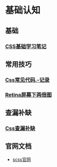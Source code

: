# 基础认知
## 基础
### [CSS基础学习笔记](https://www.mubu.com/doc/HG-rIVSIy_)
## 常用技巧
### [Css常见代码.-记录](./Css常见代码.-记录)
### [Retina屏幕下两倍图](https://insights.thoughtworks.cn/css-retina-image/)
## 查漏补缺
### [Css查漏补缺](./Css查漏补缺.md)

## 官网文档
* [scss官网](https://sass-lang.com/documentation/syntax#scss)